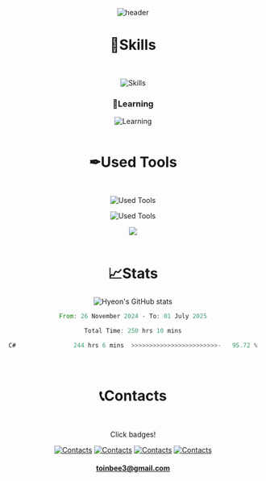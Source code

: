 <div align="center">
  
![header](https://capsule-render.vercel.app/api?type=waving&color=gradient&customColorList=18&height=200&section=header&text=HongHyeon%20Jeon&fontAlignY=35&desc=Game%20Programmer&descAlign=73&descAlignY=50&animation=fadeIn)

# 🔧Skills 
<br/>

![Skills](https://skillicons.dev/icons?i=unity,cs,cpp,c)

### 📝Learning

![Learning](https://skillicons.dev/icons?i=py,mysql)
<br/><br/>


# ✒Used Tools
<br/>
<p/> 
  
  ![Used Tools](https://skillicons.dev/icons?i=visualstudio,pycharm)
<p/> 
  
  ![Used Tools](https://skillicons.dev/icons?i=aws,linux,ubuntu,raspberrypi,arduino)
<p/>
  
[<img src="https://img.shields.io/badge/Mirror-2C2F33?style=flat-square&logo=mirror&logoColor=white" style="vertical-align: middle;"/>](https://github.com/MirrorNetworking/Mirror)
<br/><br/>

# 📈Stats

![Hyeon's GitHub stats](https://github-readme-stats.vercel.app/api?username=Yogurtsharbet&show_icons=true&theme=github_dark&hide=prs,issues)

<!--START_SECTION:waka-->

```rust
From: 26 November 2024 - To: 01 July 2025

Total Time: 250 hrs 10 mins

C#                244 hrs 6 mins  >>>>>>>>>>>>>>>>>>>>>>>>-   95.72 %
```

<!--END_SECTION:waka-->

<br/>


# 📞Contacts　
<br/>
<p>Click badges!</p>


[![Contacts](https://skillicons.dev/icons?i=gmail)](https://mail.google.com/mail/?view=cm&fs=1&to=toinbee3@gmail.com)
[![Contacts](https://skillicons.dev/icons?i=github)](https://github.com/Yogurtsharbet)
[![Contacts](https://skillicons.dev/icons?i=discord)](https://discordapp.com/users/1229043917614223532)
[![Contacts](https://skillicons.dev/icons?i=notion)](https://brindle-amusement-a7d.notion.site/ReadMe-14b5ab79c4d980989c70fdcf8d6592fc?pvs=4)


#### toinbee3@gmail.com


<br/><br/>



</div>

